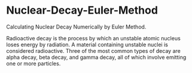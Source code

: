 # Nuclear-Decay-Euler-Method
Calculating Nuclear Decay Numerically by Euler Method.

Radioactive decay is the process by which an unstable atomic nucleus loses energy by radiation. A material containing unstable nuclei is considered radioactive. Three of the most common types of decay are alpha decay, beta decay, and gamma decay, all of which involve emitting one or more particles. 
